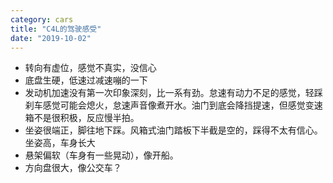 ```yaml
---
category: cars
title: "C4L的驾驶感受"
date: "2019-10-02"
---
```


- 转向有虚位，感觉不真实，没信心
- 底盘生硬，低速过减速嘣的一下
- 发动机加速没有第一次印象深刻，比一系有劲。怠速有动力不足的感觉，轻踩刹车感觉可能会熄火，怠速声音像煮开水。油门到底会降挡提速，但感觉变速箱不是很积极，反应慢半拍。
- 坐姿很端正，脚往地下踩。风箱式油门踏板下半截是空的，踩得不太有信心。坐姿高，车身长大
- 悬架偏软（车身有一些晃动），像开船。
- 方向盘很大，像公交车？
